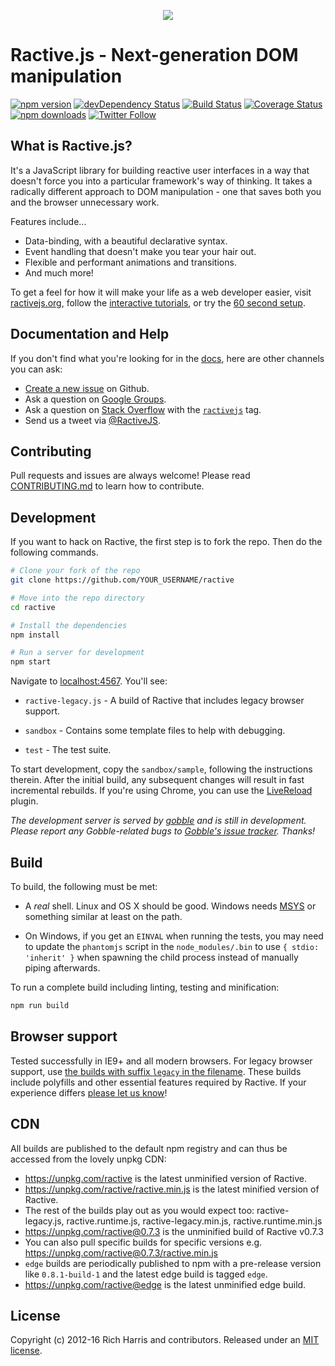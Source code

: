 <p align="center"><img src ="https://avatars1.githubusercontent.com/u/4751469?v=3&s=100"></p>

# Ractive.js - Next-generation DOM manipulation
[![npm version](https://img.shields.io/npm/v/ractive.svg?style=flat-square)](https://www.npmjs.com/package/ractive) [![devDependency Status](https://img.shields.io/david/dev/ractivejs/ractive.svg?style=flat-square)](https://david-dm.org/RactiveJS/Ractive#info=devDependencies) [![Build Status](https://img.shields.io/travis/ractivejs/ractive/dev.svg?style=flat-square)](https://travis-ci.org/ractivejs/ractive) [![Coverage Status](https://img.shields.io/coveralls/ractivejs/ractive/dev.svg?style=flat-square)](https://coveralls.io/github/ractivejs/ractive?branch=dev) [![npm downloads](https://img.shields.io/npm/dm/ractive.svg?style=flat-square)](https://www.npmjs.com/package/ractive) [![Twitter Follow](https://img.shields.io/twitter/follow/ractivejs.svg?style=flat-square)](https://twitter.com/ractivejs)
 

## What is Ractive.js?

It's a JavaScript library for building reactive user interfaces in a way that doesn't force you into a particular framework's way of thinking. It takes a radically different approach to DOM manipulation - one that saves both you and the browser unnecessary work.

Features include...

- Data-binding, with a beautiful declarative syntax.
- Event handling that doesn't make you tear your hair out.
- Flexible and performant animations and transitions.
- And much more!

To get a feel for how it will make your life as a web developer easier, visit [ractivejs.org](http://ractivejs.org), follow the [interactive tutorials](http://learn.ractivejs.org), or try the [60 second setup](http://ractivejs.org/60-second-setup).


## Documentation and Help

If you don't find what you're looking for in the [docs](http://docs.ractivejs.org), here are other channels you can ask:

- [Create a new issue](https://github.com/ractivejs/ractive/issues/new) on Github.
- Ask a question on [Google Groups](https://groups.google.com/forum/#!forum/ractive-js).
- Ask a question on [Stack Overflow](https://stackoverflow.com/questions/ask) with the [`ractivejs`](http://stackoverflow.com/questions/tagged/ractivejs) tag.
- Send us a tweet via [@RactiveJS](http://twitter.com/RactiveJS).


## Contributing

Pull requests and issues are always welcome! Please read [CONTRIBUTING.md](.github/CONTRIBUTING.md) to learn how to contribute.


## Development

If you want to hack on Ractive, the first step is to fork the repo. Then do the following commands.

```bash
# Clone your fork of the repo
git clone https://github.com/YOUR_USERNAME/ractive

# Move into the repo directory
cd ractive

# Install the dependencies
npm install

# Run a server for development
npm start
```

Navigate to [localhost:4567](http://localhost:4567). You'll see:

- `ractive-legacy.js` - A build of Ractive that includes legacy browser support.

- `sandbox` - Contains some template files to help with debugging.

- `test` - The test suite.

To start development, copy the `sandbox/sample`, following the instructions therein. After the initial build, any subsequent changes will result in fast incremental rebuilds. If you're using Chrome, you can use the [LiveReload](https://chrome.google.com/webstore/detail/livereload/jnihajbhpnppcggbcgedagnkighmdlei) plugin.

*The development server is served by [gobble](https://github.com/gobblejs/gobble) and is still in development. Please report any Gobble-related bugs to [Gobble's issue tracker](https://github.com/gobblejs/gobble/issues). Thanks!*


## Build

To build, the following must be met:

- A *real* shell. Linux and OS X should be good. Windows needs [MSYS](http://www.mingw.org/wiki/msys) or something similar at least on the path.

- On Windows, if you get an `EINVAL` when running the tests, you may need to update the `phantomjs` script in the `node_modules/.bin` to use `{ stdio: 'inherit' }` when spawning the child process instead of manually piping afterwards.

To run a complete build including linting, testing and minification:

```bash
npm run build
```


## Browser support

Tested successfully in IE9+ and all modern browsers. For legacy browser support, use [the builds with suffix `legacy` in the filename](http://cdn.ractivejs.org/latest/ractive-legacy.js). These builds include polyfills and other essential features required by Ractive. If your experience differs [please let us know](https://github.com/ractivejs/ractive/issues/new)!


## CDN

All builds are published to the default npm registry and can thus be accessed from the lovely unpkg CDN:

- https://unpkg.com/ractive is the latest unminified version of Ractive.
- https://unpkg.com/ractive/ractive.min.js is the latest minified version of Ractive.
- The rest of the builds play out as you would expect too: ractive-legacy.js, ractive.runtime.js, ractive-legacy.min.js, ractive.runtime.min.js
- https://unpkg.com/ractive@0.7.3 is the unminified build of Ractive v0.7.3
- You can also pull specific builds for specific versions e.g. https://unpkg.com/ractive@0.7.3/ractive.min.js
- `edge` builds are periodically published to npm with a pre-release version like `0.8.1-build-1` and the latest edge build is tagged `edge`.
- https://unpkg.com/ractive@edge is the latest unminified edge build.


## License

Copyright (c) 2012-16 Rich Harris and contributors. Released under an [MIT license](LICENSE.md).

